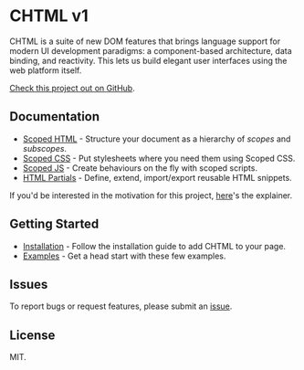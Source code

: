 # CHTML v1

CHTML is a suite of new DOM features that brings language support for modern UI development paradigms: a component-based architecture, data binding, and reactivity. This lets us build elegant user interfaces using the web platform itself.

[Check this project out on GitHub](https://github.com/web-native/chtml).

## Documentation

+ [Scoped HTML](/chtml/v1/scoped-html/) - Structure your document as a hierarchy of *scopes* and *subscopes*.
+ [Scoped CSS](/chtml/v1/scoped-css/) - Put stylesheets where you need them using Scoped CSS.
+ [Scoped JS](/chtml/v1/scoped-js/) - Create behaviours on the fly with scoped scripts.
+ [HTML Partials](/chtml/v1/html-partials/) - Define, extend, import/export reusable HTML snippets.

If you'd be interested in the motivation for this project, [here](/chtml/v1/explainer.md)'s the explainer.

## Getting Started

+ [Installation](/chtml/v1/installation.md) - Follow the installation guide to add CHTML to your page.
+ [Examples](/chtml/v1/examples) - Get a head start with these few examples. 

## Issues

To report bugs or request features, please submit an [issue](https://github.com/web-native/chtml/issues).

## License

MIT.
